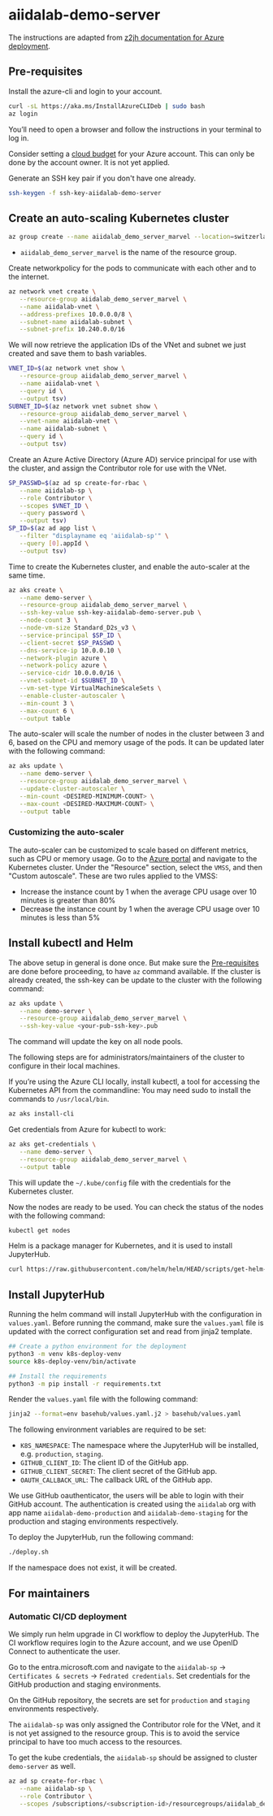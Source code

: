 # aiidalab-demo-server

The instructions are adapted from [z2jh documentation for Azure deployment](https://z2jh.jupyter.org/en/stable/kubernetes/microsoft/step-zero-azure.html).

## Pre-requisites

Install the azure-cli and login to your account.

```bash
curl -sL https://aka.ms/InstallAzureCLIDeb | sudo bash
az login
```

You’ll need to open a browser and follow the instructions in your terminal to log in.

Consider setting a [cloud budget](https://learn.microsoft.com/en-us/partner-center/set-an-azure-spending-budget-for-your-customers) for your Azure account.
This can only be done by the account owner. It is not yet applied.

Generate an SSH key pair if you don't have one already.

```bash
ssh-keygen -f ssh-key-aiidalab-demo-server
```

## Create an auto-scaling Kubernetes cluster

```bash
az group create --name aiidalab_demo_server_marvel --location=switzerlandnorth --output table
```

- `aiidalab_demo_server_marvel` is the name of the resource group.

Create networkpolicy for the pods to communicate with each other and to the internet.

```bash
az network vnet create \
   --resource-group aiidalab_demo_server_marvel \
   --name aiidalab-vnet \
   --address-prefixes 10.0.0.0/8 \
   --subnet-name aiidalab-subnet \
   --subnet-prefix 10.240.0.0/16
```

We will now retrieve the application IDs of the VNet and subnet we just created and save them to bash variables.

```bash
VNET_ID=$(az network vnet show \
   --resource-group aiidalab_demo_server_marvel \
   --name aiidalab-vnet \
   --query id \
   --output tsv)
SUBNET_ID=$(az network vnet subnet show \
   --resource-group aiidalab_demo_server_marvel \
   --vnet-name aiidalab-vnet \
   --name aiidalab-subnet \
   --query id \
   --output tsv)
```

Create an Azure Active Directory (Azure AD) service principal for use with the cluster, and assign the Contributor role for use with the VNet.

```bash
SP_PASSWD=$(az ad sp create-for-rbac \
   --name aiidalab-sp \
   --role Contributor \
   --scopes $VNET_ID \
   --query password \
   --output tsv)
SP_ID=$(az ad app list \
   --filter "displayname eq 'aiidalab-sp'" \
   --query [0].appId \
   --output tsv)
```

Time to create the Kubernetes cluster, and enable the auto-scaler at the same time.

```bash
az aks create \
   --name demo-server \
   --resource-group aiidalab_demo_server_marvel \
   --ssh-key-value ssh-key-aiidalab-demo-server.pub \
   --node-count 3 \
   --node-vm-size Standard_D2s_v3 \
   --service-principal $SP_ID \
   --client-secret $SP_PASSWD \
   --dns-service-ip 10.0.0.10 \
   --network-plugin azure \
   --network-policy azure \
   --service-cidr 10.0.0.0/16 \
   --vnet-subnet-id $SUBNET_ID \
   --vm-set-type VirtualMachineScaleSets \
   --enable-cluster-autoscaler \
   --min-count 3 \
   --max-count 6 \
   --output table
```

The auto-scaler will scale the number of nodes in the cluster between 3 and 6, based on the CPU and memory usage of the pods.
It can be updated later with the following command:

```bash
az aks update \
   --name demo-server \
   --resource-group aiidalab_demo_server_marvel \
   --update-cluster-autoscaler \
   --min-count <DESIRED-MINIMUM-COUNT> \
   --max-count <DESIRED-MAXIMUM-COUNT> \
   --output table
```



### Customizing the auto-scaler

The auto-scaler can be customized to scale based on different metrics, such as CPU or memory usage.
Go to the [Azure portal](https://portal.azure.com/) and navigate to the Kubernetes cluster.
Under the "Resource" section, select the `VMSS`, and then "Custom autoscale".
These are two rules applied to the VMSS:

- Increase the instance count by 1 when the average CPU usage over 10 minutes is greater than 80%
- Decrease the instance count by 1 when the average CPU usage over 10 minutes is less than 5%

## Install kubectl and Helm

The above setup in general is done once.
But make sure the [Pre-requisites](#pre-requisites) are done before proceeding, to have `az` command available.
If the cluster is already created, the ssh-key can be update to the cluster with the following command:

```bash
az aks update \
   --name demo-server \
   --resource-group aiidalab_demo_server_marvel \
   --ssh-key-value <your-pub-ssh-key>.pub
```

The command will update the key on all node pools.

The following steps are for administrators/maintainers of the cluster to configure in their local machines.

If you’re using the Azure CLI locally, install kubectl, a tool for accessing the Kubernetes API from the commandline:
You may need sudo to install the commands to `/usr/local/bin`.

```bash
az aks install-cli
```

Get credentials from Azure for kubectl to work:

```bash
az aks get-credentials \
   --name demo-server \
   --resource-group aiidalab_demo_server_marvel \
   --output table
```

This will update the `~/.kube/config` file with the credentials for the Kubernetes cluster.

Now the nodes are ready to be used.
You can check the status of the nodes with the following command:

```bash
kubectl get nodes
```

Helm is a package manager for Kubernetes, and it is used to install JupyterHub.

```bash
curl https://raw.githubusercontent.com/helm/helm/HEAD/scripts/get-helm-3 | bash
```

## Install JupyterHub

Running the helm command will install JupyterHub with the configuration in `values.yaml`.
Before running the command, make sure the `values.yaml` file is updated with the correct configuration set and read from jinja2 template.

```bash
## Create a python environment for the deployment
python3 -m venv k8s-deploy-venv
source k8s-deploy-venv/bin/activate

## Install the requirements
python3 -m pip install -r requirements.txt
```

Render the `values.yaml` file with the following command:

```bash
jinja2 --format=env basehub/values.yaml.j2 > basehub/values.yaml
```

The following environment variables are required to be set:

* `K8S_NAMESPACE`: The namespace where the JupyterHub will be installed, e.g. `production`, `staging`.
* `GITHUB_CLIENT_ID`: The client ID of the GitHub app.
* `GITHUB_CLIENT_SECRET`: The client secret of the GitHub app.
* `OAUTH_CALLBACK_URL`: The callback URL of the GitHub app.

We use GitHub oauthenticator, the users will be able to login with their GitHub account.
The authentication is created using the `aiidalab` org with app name `aiidalab-demo-production` and `aiidalab-demo-staging` for the production and staging environments respectively.

To deploy the JupyterHub, run the following command:

```bash
./deploy.sh
```

If the namespace does not exist, it will be created.


## For maintainers

### Automatic CI/CD deployment

We simply run helm upgrade in CI workflow to deploy the JupyterHub.
The CI workflow requires login to the Azure account, and we use OpenID Connect to authenticate the user.

Go to the entra.microsoft.com and navigate to the `aiidalab-sp` -> `Certificates & secrets` -> `Fedrated credentials`. Set credentials for the GitHub production and staging environments. 

On the GitHub repository, the secrets are set for `production` and `staging` environments respectively.

The `aiidalab-sp` was only assigned the Contributor role for the VNet, and it is not yet assigned to the resource group. This is to avoid the service principal to have too much access to the resources.

To get the kube credentials, the `aiidalab-sp` should be assigned to cluster `demo-server` as well.

```bash
az ad sp create-for-rbac \
   --name aiidalab-sp \
   --role Contributor \
   --scopes /subscriptions/<subscription-id>/resourcegroups/aiidalab_demo_server_marvel/providers/Microsoft.ContainerService/managedClusters/demo-server $VNET_ID \
```